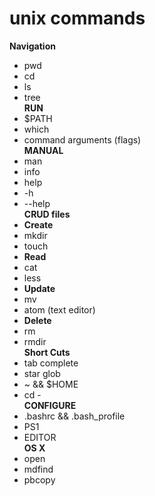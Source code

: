 # unix commands  
**Navigation**  
 * pwd  
 * cd    
 * ls  
 * tree  
**RUN**  
 * $PATH  
 * which  
 * command arguments (flags)  
**MANUAL**  
 * man  
 * info  
 * help  
 * -h  
 * --help  
**CRUD files**  
* **Create**    
 * mkdir   
 * touch  
* **Read**    
 * cat   
 * less  
* **Update**    
 * mv   
 * atom (text editor)  
* **Delete**    
 * rm   
 * rmdir  
**Short Cuts**  
* tab complete  
* star glob  
* ~ && $HOME  
* cd -   
**CONFIGURE**  
* .bashrc && .bash_profile  
* PS1  
* EDITOR  
**OS X**  
* open   
* mdfind  
* pbcopy  


